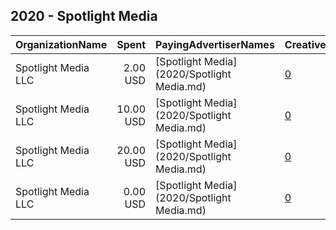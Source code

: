 ## 2020 - Spotlight Media 
|OrganizationName|Spent|PayingAdvertiserNames|CreativeUrls|Impressions|Genders|AgeBrackets|CountryCodes|BillingAddresses|CandidateBallotInformation|
|:---|---:|:---|:---|---:|:---|:---|:---|:---|:---|
|Spotlight Media  LLC|2.00 USD|[Spotlight Media](2020/Spotlight Media.md)|[0](https://www.snap.com/political-ads/asset/7329f73675376b61151103aec59666be49b44c5d602d329b228ffbffbcc1e31e?mediaType=mp4)|940||25+|united states|"4763 Pescadero Ave,San Diego,92107,US"||
|Spotlight Media  LLC|10.00 USD|[Spotlight Media](2020/Spotlight Media.md)|[0](https://www.snap.com/political-ads/asset/7329f73675376b61151103aec59666be49b44c5d602d329b228ffbffbcc1e31e?mediaType=mp4)|4,568|MALE|25+|united states|"4763 Pescadero Ave,San Diego,92107,US"|Trump|
|Spotlight Media  LLC|20.00 USD|[Spotlight Media](2020/Spotlight Media.md)|[0](https://www.snap.com/political-ads/asset/7329f73675376b61151103aec59666be49b44c5d602d329b228ffbffbcc1e31e?mediaType=mp4)|16,329||25+|united states|"4763 Pescadero Ave,San Diego,92107,US"||
|Spotlight Media  LLC|0.00 USD|[Spotlight Media](2020/Spotlight Media.md)|[0](https://www.snap.com/political-ads/asset/7329f73675376b61151103aec59666be49b44c5d602d329b228ffbffbcc1e31e?mediaType=mp4)|111|MALE|25+|united states|"4763 Pescadero Ave,San Diego,92107,US"|Trump|
